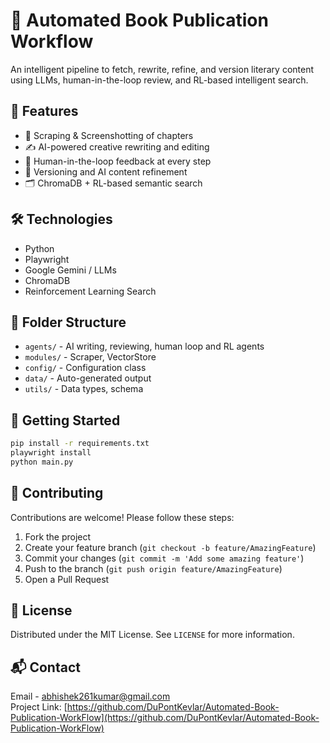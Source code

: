 # 📘 Automated Book Publication Workflow

An intelligent pipeline to fetch, rewrite, refine, and version literary content using LLMs, human-in-the-loop review, and RL-based intelligent search.

## 🚀 Features

- 📖 Scraping & Screenshotting of chapters
- ✍️ AI-powered creative rewriting and editing
- 🧠 Human-in-the-loop feedback at every step
- 🔁 Versioning and AI content refinement
- 🗂️ ChromaDB + RL-based semantic search

## 🛠️ Technologies

- Python
- Playwright
- Google Gemini / LLMs
- ChromaDB
- Reinforcement Learning Search

## 📂 Folder Structure

- `agents/` - AI writing, reviewing, human loop and RL agents
- `modules/` - Scraper, VectorStore
- `config/` - Configuration class
- `data/` - Auto-generated output
- `utils/` - Data types, schema

## 🏁 Getting Started

```bash
pip install -r requirements.txt
playwright install
python main.py
```

## 🤝 Contributing
Contributions are welcome! Please follow these steps:
1. Fork the project
2. Create your feature branch (`git checkout -b feature/AmazingFeature`)
3. Commit your changes (`git commit -m 'Add some amazing feature'`)
4. Push to the branch (`git push origin feature/AmazingFeature`)
5. Open a Pull Request

## 📜 License
Distributed under the MIT License. See `LICENSE` for more information.

## 📬 Contact
Email - abhishek261kumar@gmail.com  
Project Link: [https://github.com/DuPontKevlar/Automated-Book-Publication-WorkFlow](https://github.com/DuPontKevlar/Automated-Book-Publication-WorkFlow)
